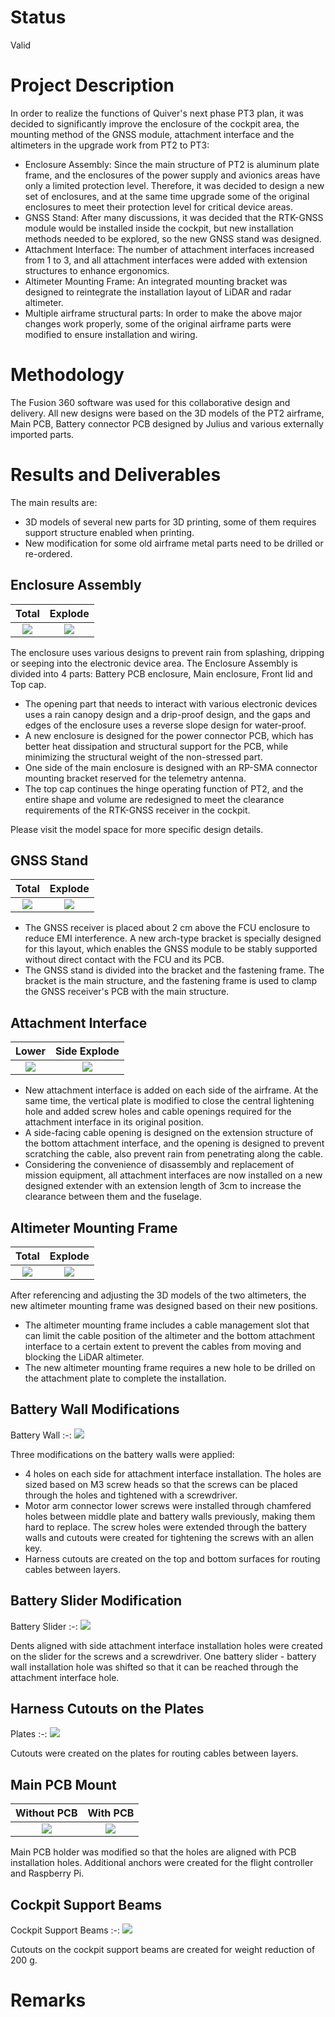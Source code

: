 <!--Chinese language comparison included 包含汉语对照-->
# Status 

Valid

# Project Description

In order to realize the functions of Quiver's next phase PT3 plan, it was decided to significantly improve the enclosure of the cockpit area, the mounting method of the GNSS module, attachment interface and the altimeters in the upgrade work from PT2 to PT3:

- Enclosure Assembly: Since the main structure of PT2 is aluminum plate frame, and the enclosures of the power supply and avionics areas have only a limited protection level. Therefore, it was decided to design a new set of enclosures, and at the same time upgrade some of the original enclosures to meet their protection level for critical device areas.
- GNSS Stand: After many discussions, it was decided that the RTK-GNSS module would be installed inside the cockpit, but new installation methods needed to be explored, so the new GNSS stand was designed.
- Attachment Interface: The number of attachment interfaces increased from 1 to 3, and all attachment interfaces were added with extension structures to enhance ergonomics. 
- Altimeter Mounting Frame: An integrated mounting bracket was designed to reintegrate the installation layout of LiDAR and radar altimeter.
- Multiple airframe structural parts: In order to make the above major changes work properly, some of the original airframe parts were modified to ensure installation and wiring.

<!-- 
为了实现Quiver下一阶段的PT3计划中的功能，决定在PT2至PT3的升级工作中，对cockpit区域的外壳、GNSS模块、attachment interface和高度计安装方式进行大幅度改良：

- Enclosure Assembly：由于PT2的主体结构为铝板框架，且电源和航电区域的外壳仅具有有限的防护等级。因此决定设计一套新的外壳，同时对原有的部分外壳进行升级改造，以满足其对关键设备区域的防护性能。
- GNSS Stand：经过多次讨论决定，RTK-GNSS模块将安装在cockpit内部，但需要探索新的安装方式，因此设计了新的GNSS stand。
- Attachment Interface：attachment interface由1个增加为3个，同时所有attachment interface均添加了延伸结构，以强化人机工效。
- Altimeter Mounting Frame：设计了集成安装支架，以重新整合LiDAR和无线电高度计的安装布局。
- Multiple airframe structural parts：为了让以上主要改动正常运作，对部分原有的airframe部件进行了修改，以确保可安装及布线。
-->

# Methodology 

The Fusion 360 software was used for this collaborative design and delivery. All new designs were based on the 3D models of the PT2 airframe, Main PCB, Battery connector PCB designed by Julius and various externally imported parts.

<!--本次协作设计和交付均使用Fusion 360软件，所有的新设计均基于Julius所设计的PT2 airframe、Main PCB、Battery connector PCB和各类外部导入的零部件的3d模型。-->

# Results and Deliverables 

The main results are:
- 3D models of several new parts for 3D printing, some of them requires support structure enabled when printing.
- New modification for some old airframe metal parts need to be drilled or re-ordered.

<!--
主要成果为：
- 多个新部件的3d模型，以供3d打印，部分新零件在打印时需要使用支撑功能。
- 对于部分旧airframe金属部件的新改动，需要钻孔或重新定制。
-->

## Enclosure Assembly

Total|Explode 
:-:|:-:
![](image/total_view.jpg)|![](image/enclosure_explode.jpg)

The enclosure uses various designs to prevent rain from splashing, dripping or seeping into the electronic device area. The Enclosure Assembly is divided into 4 parts: Battery PCB enclosure, Main enclosure, Front lid and Top cap.

- The opening part that needs to interact with various electronic devices uses a rain canopy design and a drip-proof design, and the gaps and edges of the enclosure uses a reverse slope design for water-proof.
- A new enclosure is designed for the power connector PCB, which has better heat dissipation and structural support for the PCB, while minimizing the structural weight of the non-stressed part.
- One side of the main enclosure is designed with an RP-SMA connector mounting bracket reserved for the telemetry antenna.
- The top cap continues the hinge operating function of PT2, and the entire shape and volume are redesigned to meet the clearance requirements of the RTK-GNSS receiver in the cockpit.

Please visit the model space for more specific design details.

<!--
外壳使用了各种设计以防止雨水溅入、滴落或渗入电子设备区域。Enclosure Assembly分为4个部分，分别为：Battery PCB enclosure、Main enclosure、Front lid和Top cap。

- 在需要与各类电子设备交互的开口部分使用了雨檐设计和防滴落设计，而外壳的缝隙和边缘采用了具有反坡坡度的防渗水设计。
- 为power connector PCB设计了新的外壳，具有现有更好的散热和对PCB的结构支撑作用，同时尽量减轻了非受力部分的结构重量。
- main enclosure的一侧设有为telemetry天线预留的RP-SMA连接器安装支架。
- top cap则延续了PT2的铰链操作的功能，并重新设计了整个外形和体积，以满足机身内RTK-GNSS接收机的净空需求。

请访问model space以查看更多设计细节。

-->

## GNSS Stand

Total|Explode 
:-:|:-:
![](image/gnss_stand.jpg) | ![](image/gnss_stand_explode.jpg)

- The GNSS receiver is placed about 2 cm above the FCU enclosure to reduce EMI interference. A new arch-type bracket is specially designed for this layout, which enables the GNSS module to be stably supported without direct contact with the FCU and its PCB.
- The GNSS stand is divided into the bracket and the fastening frame. The bracket is the main structure, and the fastening frame is used to clamp the GNSS receiver's PCB with the main structure.

<!--
- GNSS接收机被置于FCU enclosure上方约2厘米的位置以降低EMI干扰，为此布局专门设计了一个新的拱门式支架，得以使GNSS模块在不直接接触FCU和其PCB的条件下达成稳定支撑。
- GNSS stand分为支架和紧固框架，支架为主体结构，紧固框架用于将GNSS接收机的PCB夹在主体结构上。
-->

## Attachment Interface

Lower|Side Explode 
:-:|:-:
![](image/lower_attachment_interface.jpg) | ![](image/side_attachment_interface_explode.jpg)

- New attachment interface is added on each side of the airframe. At the same time, the vertical plate is modified to close the central lightening hole and added screw holes and cable openings required for the attachment interface in its original position.
- A side-facing cable opening is designed on the extension structure of the bottom attachment interface, and the opening is designed to prevent scratching the cable, also prevent rain from penetrating along the cable.
- Considering the convenience of disassembly and replacement of mission equipment, all attachment interfaces are now installed on a new designed extender with an extension length of 3cm to increase the clearance between them and the fuselage.

<!--
- 在airframe两侧各新增了一个attachment interface。同时对vertical plate进行了改动，闭合了中央的减轻孔，并在其原有位置上增加了attachment interface所需的螺丝孔位和线缆开口。
- 在底部attachment interface的延伸结构上设计了侧向的线缆开口，且开口处具有防刮蹭线缆和防雨水沿线缆渗入的设计。
- 考虑到便于任务设备的拆装和更换，所有attachment interface现在均安装在新设计的延伸支架上，延伸长度为3cm，以增加其与机身之间的净空距。
-->

## Altimeter Mounting Frame

Total|Explode 
:-:|:-:
![](image/altimeter_mount.jpg) | ![](image/altimeter_mount_explode.jpg)

After referencing and adjusting the 3D models of the two altimeters, the new altimeter mounting frame was designed based on their new positions.

- The altimeter mounting frame includes a cable management slot that can limit the cable position of the altimeter and the bottom attachment interface to a certain extent to prevent the cables from moving and blocking the LiDAR altimeter.
- The new altimeter mounting frame requires a new hole to be drilled on the attachment plate to complete the installation.

<!--
在引用并调整了两个高度计的3d模型并调整了位置后，基于其新位置设计了新的高度计安装支架。

- 高度计支架包含了一个理线槽，可在一定程度上限制高度计和底部attachment interface的线缆位置，以防止线缆移动并阻挡LiDAR高度计。
- 新的高度计支架需要在attachment plate上钻出一新的孔位以完成安装。
-->

## Battery Wall Modifications

Battery Wall
:-:
![](image/battery_wall.png)

Three modifications on the battery walls were applied:

- 4 holes on each side for attachment interface installation. The holes are sized based on M3 screw heads so that the screws can be placed through the holes and tightened with a screwdriver.
- Motor arm connector lower screws were installed through chamfered holes between middle plate and battery walls previously, making them hard to replace. The screw holes were extended through the battery walls and cutouts were created for tightening the screws with an allen key.
- Harness cutouts are created on the top and bottom surfaces for routing cables between layers. 

## Battery Slider Modification

Battery Slider
:-:
![](image/battery_slider.png)

Dents aligned with side attachment interface installation holes were created on the slider for the screws and a screwdriver. One battery slider - battery wall installation hole was shifted so that it can be reached through the attachment interface hole.

## Harness Cutouts on the Plates

Plates
:-:
![](image/plates.png)

Cutouts were created on the plates for routing cables between layers.

## Main PCB Mount

Without PCB | With PCB
:-:|:-:
![](image/pcb_mount_nopcb.png) | ![](image/pcb_mount_withpcb.png)

Main PCB holder was modified so that the holes are aligned with PCB installation holes. Additional anchors were created for the flight controller and Raspberry Pi.

## Cockpit Support Beams

Cockpit Support Beams
:-:
![](image/cockpit_support.png)

Cutouts on the cockpit support beams are created for weight reduction of 200 g.

# Remarks 
